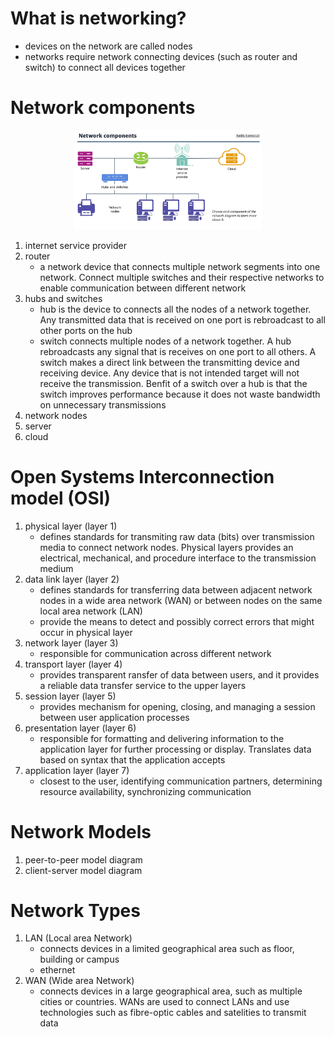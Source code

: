 # What is networking?
- devices on the network are called nodes
- networks require network connecting devices (such as router and switch) to connect all devices together

# Network components
<div align="center">
  <img src="./network-components.png" alt="network-components" width="300"/>
</div>

1. internet service provider
2. router
    - a network device that connects multiple network segments into one network. Connect multiple switches and their respective networks to enable communication between different network
3. hubs and switches
    - hub is the device to connects all the nodes of a network together. Any transmitted data that is received on one port is rebroadcast to all other ports on the hub
    - switch connects multiple nodes of a network together. A hub rebroadcasts any signal that is receives on one port to all others. A switch makes a direct link between the transmitting device and receiving device. Any device that is not intended target will not receive the transmission. Benfit of a switch over a hub is that the switch improves performance because it does not waste bandwidth on unnecessary transmissions
4. network nodes
5. server
6. cloud

# Open Systems Interconnection model (OSI)
1. physical layer (layer 1)
    - defines standards for transmiting raw data (bits) over transmission media to connect network nodes. Physical layers provides an electrical, mechanical, and procedure interface to the transmission medium
2. data link layer (layer 2)
    - defines standards for transferring data between adjacent network nodes in a wide area network (WAN) or between nodes on the same local area network (LAN)
    - provide the means to detect and possibly correct errors that might occur in physical layer
3. network layer (layer 3)
    - responsible for communication across different network
4. transport layer (layer 4)
    - provides transparent ransfer of data between users, and it provides a reliable data transfer service to the upper layers
5. session layer (layer 5)
    - provides mechanism for opening, closing, and managing a session between user application processes
6. presentation layer (layer 6)
    - responsible for formatting and delivering information to the application layer for further processing or display. Translates data based on syntax that the application accepts
7. application layer (layer 7)
    - closest to the user, identifying communication partners, determining resource availability, synchronizing communication

# Network Models
1. peer-to-peer model diagram
2. client-server model diagram

# Network Types
1. LAN (Local area Network)
    - connects devices in a limited geographical area such as floor, building or campus
    - ethernet
2. WAN (Wide area Network)
    - connects devices in a large geographical area, such as multiple cities or countries. WANs are used to connect LANs and use technologies such as fibre-optic cables and satelities to transmit data